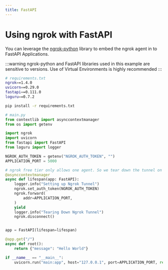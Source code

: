 ```yaml
---
title: FastAPI
---
```


# Using ngrok with FastAPI

You can leverage the [ngrok-python](https://github.com/ngrok/ngrok-python) library to embed the ngrok agent in to FastAPI Applications.

:::warning
ngrok-python and FastAPI libraries used in this example are sensitive to versions. Use of Virtual Environments is highly recommended
:::

```sh
# requirements.txt
ngrok==1.4.0
uvicorn==0.29.0
fastapi==0.111.0
loguru==0.7.2
```

```sh
pip install -r requirements.txt
```

```python
# main.py
from contextlib import asynccontextmanager
from os import getenv

import ngrok
import uvicorn
from fastapi import FastAPI
from loguru import logger

NGROK_AUTH_TOKEN = getenv("NGROK_AUTH_TOKEN", "")
APPLICATION_PORT = 5000

# ngrok free tier only allows one agent. So we tear down the tunnel on application termination
@asynccontextmanager
async def lifespan(app: FastAPI):
    logger.info("Setting up Ngrok Tunnel")
    ngrok.set_auth_token(NGROK_AUTH_TOKEN)
    ngrok.forward(
        addr=APPLICATION_PORT,
    )
    yield
    logger.info("Tearing Down Ngrok Tunnel")
    ngrok.disconnect()


app = FastAPI(lifespan=lifespan)

@app.get("/")
async def root():
    return {"message": "Hello World"}

if __name__ == "__main__":
    uvicorn.run("main:app", host="127.0.0.1", port=APPLICATION_PORT, reload=True)
```
